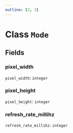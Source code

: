 ```yaml
---
outline: [2, 3]
---
```


# Class `Mode`




## Fields

### pixel_width

`pixel_width`: <code>integer</code>



### pixel_height

`pixel_height`: <code>integer</code>



### refresh_rate_millihz

`refresh_rate_millihz`: <code>integer</code>




